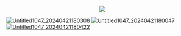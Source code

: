 <p align="center">
<img src="https://cdn.discordapp.com/attachments/1225115192078241887/1231638694918885429/Untitled1048_20240421181207.png?ex=6637afeb&is=66253aeb&hm=e7c280e9f6e20a16f79a1794c9519f01f016d7fab347b538a337a92a1fd289ba&">

  
<a href="https://falsephd.123guestbook.com/"> ![Untitled1047_20240421180308](https://github.com/10shadows/10shadows/assets/128318089/c62132c0-3179-4cb8-a282-49072e7f665d) </a> <a href="https://github.com/falsephd"> ![Untitled1047_20240421180047](https://github.com/10shadows/10shadows/assets/128318089/0b53b245-eeb4-46aa-ab8a-9653fe4b99c5) </a> <a href="https://rentry.co/brokerscythes"> ![Untitled1047_20240421180422](https://github.com/10shadows/10shadows/assets/128318089/3a4906d2-5816-4248-9806-c8ff16cd7b4e) </a>
